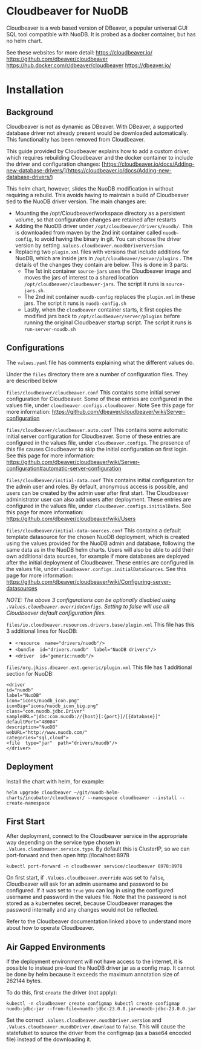 
  

# Cloudbeaver for NuoDB

Cloudbeaver is a web based version of DBeaver, a popular universal GUI SQL tool compatible with NuoDB.  It is probed as a docker container, but has no helm chart.

See these websites for more detail:
https://cloudbeaver.io/
https://github.com/dbeaver/cloudbeaver
https://hub.docker.com/r/dbeaver/cloudbeaver
https://dbeaver.io/

# Installation

## Background
Cloudbeaver is not as dynamic as DBeaver.  With DBeaver, a supported database driver not already present would be downloaded automatically.  This functionality has been removed from Cloudbeaver.

This guide provided by Cloudbeaver explains how to add a custom driver, which requires rebuilding Cloudbeaver and the docker container to include the driver and configuration changes: [https://cloudbeaver.io/docs/Adding-new-database-drivers/](https://cloudbeaver.io/docs/Adding-new-database-drivers/)

This helm chart, however, slides the NuoDB modification in without requiring a rebuild.  This avoids having to maintain a build of Cloudbeaver tied to the NuoDB driver version.  The main changes are:

 - Mounting the /opt/Cloudbeaver/workspace directory as a persistent volume, so that configuration changes are retained after restarts
 - Adding the NuoDB driver under `/opt/cloudbeaver/drivers/nuodb/`.  This is downloaded from maven by the 2nd init container called `nuodb-config`, to avoid having the binary in git.  You can choose the driver version by setting .`Values.cloudbeaver.nuodbDriverVersion `
 - Replacing two `plugin.xml` files with versions that include additions for NuoDB, which are inside jars in `/opt/cloudbeaver/server/plugins` .  The details of the changes they contain are below.  This is done in 3 parts:
	 - The 1st init container `source-jars` uses the Cloudbeaver image and moves the jars of interest to a shared location `/opt/cloudbeaver/cloudbeaver-jars`.    The script it runs is `source-jars.sh`.
	 - The 2nd init container `nuodb-config` replaces the `plugin.xml` in these jars.  The script it runs is `nuodb-config.sh`
	 - Lastly, when the `cloudbeaver` container starts, it first copies the modified jars back to `/opt/cloudbeaver/server/plugins` before running the original Cloudbeaver startup script.  The script it runs is `run-server-noudb.sh`

## Configurations
The `values.yaml` file has comments explaining what the different values do.

Under the `files` directory there are a number of configuration files.  They are described below

`files/cloudbeaver/cloudbeaver.conf`
This contains some initial server configuration for Cloudbeaver.  Some of these entries are configured in the values file, under `cloudbeaver.configs.cloudbeaver`.  Note See this page for more information: https://github.com/dbeaver/cloudbeaver/wiki/Server-configuration

`files/cloudbeaver/cloudbeaver.auto.conf`
This contains some automatic initial server configuration for Cloudbeaver.  Some of these entries are configured in the values file, under `cloudbeaver.configs`.   The presence of this file causes  Cloudbeaver to skip the initial configuration on first login.  See this page for more information: https://github.com/dbeaver/cloudbeaver/wiki/Server-configuration#automatic-server-configuration

`files/cloudbeaver/initial-data.conf`
This contains initial configuration for the admin user and roles.  By default, anonymous access is possible, and users can be created by the admin user after first start.  The Cloudbeaver administrator user can also add users after deployment.  These entries are configured in the values file, under `cloudbeaver.configs.initialData`.  See this page for more information: https://github.com/dbeaver/cloudbeaver/wiki/Users

`files/cloudbeaver/initial-data-sources.conf`
This contains a default template datasource for the chosen NuoDB deployment, which is created using the values provided for the NuoDB admin and database, following the same data as in the NuoDB helm charts.  Users will also be able to add their own additional data sources, for example if more databases are deployed after the initial deployment of Cloudbeaver.  These entries are configured in the values file, under `cloudbeaver.configs.initialDataSources`.  See this page for more information: https://github.com/dbeaver/cloudbeaver/wiki/Configuring-server-datasources

*NOTE:* *The above 3 configurations can be optionally disabled using `.Values.cloudbeaver.overrideConfigs`.  Setting to false will use all Cloudbeaver default configuration files.*

`files/io.cloudbeaver.resources.drivers.base/plugin.xml`
This file has this 3 additional lines for NuoDB:

 - `<resource  name="drivers/nuodb"/>`
 - `<bundle  id="drivers.nuodb"  label="NuoDB drivers"/>`
 - `<driver  id="generic:nuodb"/>`

`files/org.jkiss.dbeaver.ext.generic/plugin.xml`
This file has 1 additional section for NuoDB:

    <driver
    id="nuodb"
    label="NuoDB"
    icon="icons/nuodb_icon.png"
    iconBig="icons/nuodb_icon_big.png"
    class="com.nuodb.jdbc.Driver"
    sampleURL="jdbc:com.nuodb://{host}[:{port}]/[{database}]"
    defaultPort="48004"
    description="NuoDB"
    webURL="http://www.nuodb.com/"
    categories="sql,cloud">
    <file  type="jar"  path="drivers/nuodb"/>
    </driver>

## Deployment
Install the chart with helm, for example:

    helm upgrade cloudbeaver ~/git/nuodb-helm-charts/incubator/cloudbeaver/ --namespace cloudbeaver --install --create-namespace

## First Start
After deployment, connect to the Cloudbeaver service in the appropriate way depending on the service type chosen in `.Values.cloudbeaver.service.type`.  By default this is ClusterIP, so we can port-forward and then open http://localhost:8978

    kubectl port-forward -n cloudbeaver service/cloudbeaver 8978:8978

On first start, if `.Values.cloudbeaver.override` was set  to `false`, Cloudbeaver will ask for an admin username and password to be configured.  If it was set to `true` you can log in using the configured username and password in the values file.  Note that the password is not stored as a kubernetes secret, because Cloudbeaver manages the password internally and any changes would not be reflected.

Refer to the Cloudbeaver documentation linked above to understand more about how to operate Cloudbeaver.

## Air Gapped Environments
If the deployment environment will not have access to the internet, it is possible to instead pre-load the NuoDB driver jar as a config map.  It cannot be done by helm because it exceeds the maximum annotation size of 262144 bytes.

To do this, first `create` the driver (not apply):

    kubectl -n cloudbeaver create configmap kubectl create configmap nuodb-jdbc-jar --from-file=nuodb-jdbc-23.0.0.jar=nuodb-jdbc-23.0.0.jar

Set the correct `.Values.cloudbeaver.nuodbDriver.version` and `.Values.cloudbeaver.nuodbDriver.download` to `false`.  This will cause the statefulset to source the driver from the configmap (as a base64 encoded file) instead of the downloading it.